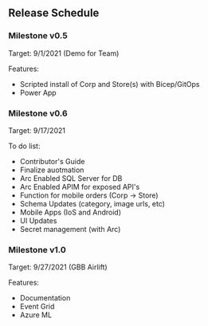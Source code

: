 ## Release Schedule

### Milestone v0.5

Target: 9/1/2021 (Demo for Team)

Features:
* Scripted install of Corp and Store(s) with Bicep/GitOps
* Power App

### Milestone v0.6

Target: 9/17/2021

To do list:
* Contributor's Guide
* Finalize auotmation
* Arc Enabled SQL Server for DB
* Arc Enabled APIM for exposed API's
* Function for mobile orders (Corp -> Store)
* Schema Updates (category, image urls, etc)
* Mobile Apps (IoS and Android)
* UI Updates
* Secret management (with Arc)


### Milestone v1.0

Target: 9/27/2021 (GBB Airlift)

Features:
* Documentation
* Event Grid
* Azure ML
